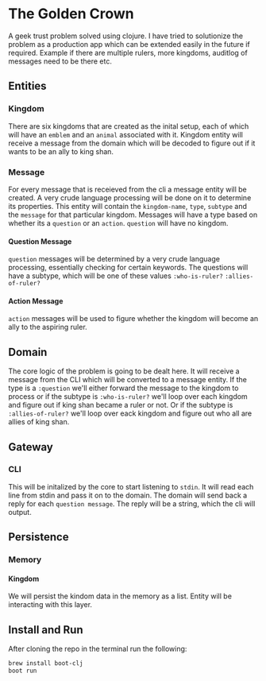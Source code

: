 # The Golden Crown
A geek trust problem solved using clojure. I have tried to solutionize the problem as a production app which can be extended easily in the future if required. Example if there are multiple rulers, more kingdoms, auditlog of messages need to be there etc.

## Entities
### Kingdom
There are six kingdoms that are created as the inital setup, each of which will have an `emblem` and an `animal` associated with it. Kingdom entity will receive a message from the domain which will be decoded to figure out if it wants to be an ally to king shan.

### Message
For every message that is receieved from the cli a message entity will be created. A very crude language processing will be done on it to determine its properties. This entity will contain the `kingdom-name`, `type`, `subtype` and the `message` for that particular kingdom.
Messages will have a type based on whether its a `question` or an `action`. `question` will have no kingdom.
#### Question Message
`question` messages will be determined by a very crude language processing, essentially checking for certain keywords. The questions will have a subtype, which will be one of these values `:who-is-ruler?` `:allies-of-ruler?`
#### Action Message
`action` messages will be used to figure whether the kingdom will become an ally to the aspiring ruler.

## Domain
The core logic of the problem is going to be dealt here. It will receive a message from the CLI which will be converted to a message entity. If the type is a `:question` we'll either forward the message to the kingdom to process or if the subtype is `:who-is-ruler?` we'll loop over each kingdom and figure out if king shan became a ruler or not. Or if the subtype is `:allies-of-ruler?` we'll loop over eack kingdom and figure out who all are allies of king shan.

## Gateway
### CLI
This will be initalized by the core to start listening to `stdin`. It will read each line from stdin and pass it on to the domain. The domain will send back a reply for each `question message`. The reply will be a string, which the cli will output.

## Persistence
### Memory
#### Kingdom
We will persist the kindom data in the memory as a list. Entity will be interacting with this layer.

## Install and Run

After cloning the repo in the terminal run the following:
```sh
brew install boot-clj
boot run
```